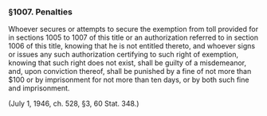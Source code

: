 ### §1007. Penalties ###

Whoever secures or attempts to secure the exemption from toll provided for in sections 1005 to 1007 of this title or an authorization referred to in section 1006 of this title, knowing that he is not entitled thereto, and whoever signs or issues any such authorization certifying to such right of exemption, knowing that such right does not exist, shall be guilty of a misdemeanor, and, upon conviction thereof, shall be punished by a fine of not more than $100 or by imprisonment for not more than ten days, or by both such fine and imprisonment.

(July 1, 1946, ch. 528, §3, 60 Stat. 348.)